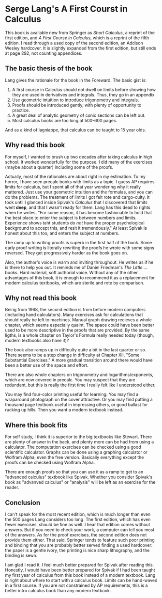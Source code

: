 # Serge Lang's A First Courst in Calculus

This book is available new from Springer as _Short Calculus_, a reprint of the first edition, and _A First Course in Calculus_, which is a reprint of the fifth edition. I read through a used copy of the second edition, an Addison Wesley hardcover. It is slightly expanded from the first edition, but still ends at page 292, not counting appendices.

## The basic thesis of the book

Lang gives the rationale for the book in the Foreward. The basic gist is:

1. A first course in Calculus should not dwell on limits before showing how they are used in derivatives and integrals. Thus, they go in an appendix.
2. Use geometric intuition to introduce trigonometry and integrals.
3. Proofs should be introduced gently, with plenty of opportunity to practice.
4. A great deal of analytic geometry of conic sections can be left out.
5. Most calculus books are too long at 500-600 pages.

And as a kind of lagniappe, that calculus can be taught to 15 year olds.

## Why read this book

For myself, I wanted to brush up two decades after taking calculus in high school. It worked wonderfully for the purpose. I did many of the exercises (maybe about a quarter) including some of the proofs.

Actually, most of the rationales are about right in my estimation. To my horror, I have seen precalc books with limits as a topic. I guess AP requires limits for calculus, but I spent all of that year wondering why it really mattered. Just use your geometric intuition and the formulas, and you can do the problems. The treatment of limits I got felt rote and cargo-culty. It took until I glanced inside Spivak's _Calculus_ that I discovered that limits went **deep**, and that I wasn't ready for them. Lang has this dead to rights when he writes, "For some reason, it has become fashionable to hold that the best place to enter the subject is between numbers and limits. Experience shows taht students do _not_ have the proper psychological background to accept this, and resit it tremendously." At least Spivak is honest about this too, and enters the subject at numbers.

The ramp up  to writing proofs is superb in the first half of the book. Some early proof writing is literally rewriting the proofs he wrote with some signs reversed. They get progressively harder as the book goes on.

Also, the author's voice is warm and inviting throughout. He writes as if he is there to help you out. It reminds me of Daniel Friedman's _The Little ..._ books. Hard material, soft authorial voice. Without any of the other advantages of this book, it is enough to recommend it as a replacement for modern calculus textbooks, which are sterile and rote by comparison.

## Why not read this book

Being from 1968, the second edition is from before modern computers (including hand calculators). Many exercises ask for calculations that should really be left to machines. Manual graph drawing recieves a whole chapter, which seems especially quaint. The space could have been better used to be more descriptive in the proofs that are provided. By the same ligths, is a whole chapter on Taylor's Formula really needed today (though, modern textbooks also have it)?

The book also ramps up in difficulty quite a bit in the last quarter or so. There seems to be a step change in difficulty at Chapter XII, "Some Substantial Exercises." A more gradual transition around there would have been a better use of the space and effort.

There are also whole chapters on trigonometry and logarithms/exponents, which are now covered in precalc. You may suspect that they are redundant, but this is really the first time I really felt like I understood either.

You may find four-color printing useful for learning. You may find a wraparound photograph on the cover attractive. Or you may find putting a thousand page textbook useful in impressing others, or good ballast for rucking up hills. Then you want a modern textbook instead.

## Where this book fits

For self study, I think it is superior to the big textbooks like Stewart. There are plenty of answer in the back, and plenty more can be had from using a calculator. The computation exercises can be checked using a good scientific calculator. Graphs can be done using a graphing calculator or Wolfram Alpha, even the free version. Basically everything except the proofs can be checked using Wolfram Alpha.

There are enough proofs so that you can use it as a ramp to get to an "advanced calculus" textbook like Spivak. Whether you consider Spivak's book as "advanved calculus" or "analysis" will be left as an exercise for the reader.

## Conclusion

I can't speak for the most recent edition, which is much longer than even the 500 pages Lang considers too long. The first edition, which has even fewer exercises, should be fine as well. I hear that edition comes without answers. But if you need to check your work, a computer can tell you most of the answers. As for the proof exercises, the second edition does not provide them either. That said, Springer tends to feature such poor printing and binding that you are probably better served finding a used hardcover: the paper is a gentle ivory, the printing is nice sharp lithography, and the binding is sewn.

I am glad I read it. I feel much better prepared for Spivak after reading this. Honestly, I would have been better prepared for Spivak if I had been taught my first year of calculus from this book instead of a modern textbook. Lang is right about where to start with a calculus book. Limits can be hand-waved in a first course. If you are not constrained by AP requirements, this is a better intro calculus book than any modern textbook.
